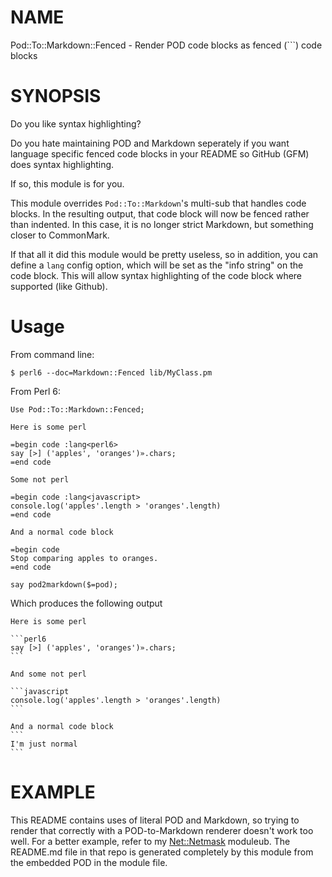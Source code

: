 NAME
====
Pod::To::Markdown::Fenced - Render POD code blocks as fenced (```) code blocks

SYNOPSIS
========
Do you like syntax highlighting?

Do you hate maintaining POD and Markdown seperately if you want language specific fenced code blocks in your README so GitHub (GFM) does syntax highlighting.

If so, this module is for you.

This module overrides `Pod::To::Markdown`'s multi-sub that handles code blocks. In the resulting output, that code block will now be fenced rather than indented. In this case, it is no longer strict Markdown, but something closer to CommonMark.

If that all it did this module would be pretty useless, so in addition, you can define a `lang` config option, which will be set as the "info string" on the code block. This will allow syntax highlighting of the code block where supported (like Github).

Usage
=====
From command line:

    $ perl6 --doc=Markdown::Fenced lib/MyClass.pm

From Perl 6:

    Use Pod::To::Markdown::Fenced;

    Here is some perl

    =begin code :lang<perl6>
    say [>] ('apples', 'oranges')».chars;
    =end code

    Some not perl

    =begin code :lang<javascript>
    console.log('apples'.length > 'oranges'.length)
    =end code

    And a normal code block

    =begin code
    Stop comparing apples to oranges.
    =end code

    say pod2markdown($=pod);

Which produces the following output

    Here is some perl

    ```perl6
    say [>] ('apples', 'oranges')».chars;
    ```

    And some not perl

    ```javascript
    console.log('apples'.length > 'oranges'.length)
    ```

    And a normal code block
    ```
    I'm just normal
    ```

EXAMPLE 
=======

This README contains uses of literal POD and Markdown, so trying to render that correctly with a POD-to-Markdown renderer doesn't work too well. For a better example, refer to my [Net::Netmask](https://github.com/0racle/p6-Net-Netmask) moduleub. The README.md file in that repo is generated completely by this module from the embedded POD in the module file.

